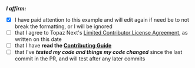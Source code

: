 <!-- remove space and place 'x' mark between square [] brackets or click the checkbox after saving to affirm: -->
**_I affirm:_**
- [x] I have paid attention to this example and will edit again if need be to not break the formatting, or I will be ignored
- [ ] that I agree to Topaz Next's [Limited Contributor License Agreement](https://github.com/LandSandBoat/server/blob/base/.github/CONTRIBUTOR_AGREEMENT.md), as written on this date
- [ ] that I have **read the [Contributing Guide](https://github.com/LandSandBoat/server/blob/base/CONTRIBUTING.md)**
- [ ] that I've _**tested my code and things my code changed**_ since the last commit in the PR, and will test after any later commits
